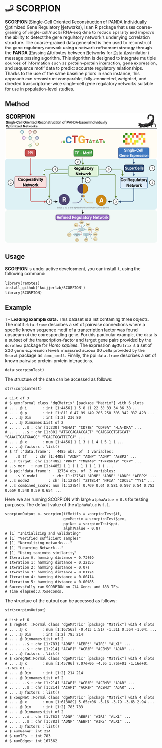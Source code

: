 # <img src="https://raw.githubusercontent.com/kuijjerlab/SCORPION/main/inst/logoSCORPION.png" width="30" title="SCORPION"> SCORPION

**SCORPION** (<ins>S</ins>ingle-<ins>C</ins>ell <ins>O</ins>riented <ins>R</ins>econstruction of <ins>P</ins>ANDA <ins>I</ins>ndividually <ins>O</ins>ptimized Gene Regulatory <ins>N</ins>etworks), is an R package that uses coarse-graining of single-cell/nuclei RNA-seq data to reduce sparsity and improve the ability to detect the gene regulatory network's underlying correlation structure. The coarse-grained data generated is then used to reconstruct the gene regulatory network using a network refinement strategy through the **PANDA** (<ins>P</ins>assing <ins>A</ins>ttributes between <ins>N</ins>etworks for <ins>D</ins>ata <ins>A</ins>ssimilation) message passing algorithm. This algorithm is designed to integrate multiple sources of information such as protein-protein interaction, gene expression, and sequence motif data to predict accurate regulatory relationships. Thanks to the use of the same baseline priors in each instance, this approach can reconstruct comparable, fully-connected, weighted, and directed transcriptome-wide single-cell gene regulatory networks suitable for use in population-level studies.
## Method
![method](https://raw.githubusercontent.com/kuijjerlab/SCORPION/main/inst/methodSCORPION.png)

## Usage
**SCORPION** is under active development, you can install it, using the following command:
```{r}
library(remotes)
install_github('kuijjerlab/SCORPION')
library(SCORPION)
```
## Example
1 - **Loading example data.** This dataset is a list containing three objects. The motif ```data.frame``` describes a set of pairwise connections where a specific known sequence motif of a transcription factor was found upstream of the corresponding gene. For this particular example, the data is a subset of the transcription-factor and target gene pairs provided by the ```dorothea``` package for *Homo sapiens*.  The expression ```dgCMatrix``` is a set of 230 gene expression levels measured across 80 cells provided by the ```Seurat``` package as ```pbmc_small```. Finally, the ppi ```data.frame``` describes a set of known pairwise protein-protein interactions.
```{R}
data(scorpionTest)
```
The structure of the data can be accessed as follows:
```{R}
str(scorpionTest)

# List of 3
# $ gex:Formal class 'dgCMatrix' [package "Matrix"] with 6 slots
# .. ..@ i       : int [1:4456] 1 5 8 11 22 30 33 34 36 38 ...
# .. ..@ p       : int [1:81] 0 47 99 149 205 258 306 342 387 423 ...
# .. ..@ Dim     : int [1:2] 230 80
# .. ..@ Dimnames:List of 2
# .. .. ..$ : chr [1:230] "MS4A1" "CD79B" "CD79A" "HLA-DRA" ...
# .. .. ..$ : chr [1:80] "ATGCCAGAACGACT" "CATGGCCTGTGCAT" "GAACCTGATGAACC" "TGACTGGATTCTCA" ...
# .. ..@ x       : num [1:4456] 1 1 3 1 1 4 1 5 1 1 ...
# .. ..@ factors : list()
# $ tf :'data.frame':	4485 obs. of  3 variables:
#   ..$ tf    : chr [1:4485] "ADNP" "ADNP" "ADNP" "AEBP2" ...
# ..$ target: chr [1:4485] "PRF1" "TMEM40" "TNFRSF1B" "CFP" ...
# ..$ mor   : num [1:4485] 1 1 1 1 1 1 1 1 1 1 ...
# $ ppi:'data.frame':	12754 obs. of  3 variables:
#   ..$ X.node1       : chr [1:12754] "ADNP" "ADNP" "ADNP" "AEBP2" ...
# ..$ node2         : chr [1:12754] "ZBTB14" "NFIA" "CDC5L" "YY1" ...
# ..$ combined_score: num [1:12754] 0.769 0.64 0.581 0.597 0.54 0.753 0.659 0.548 0.59 0.654 ...
```
Here, we are running SCORPION with large ```alphaValue = 0.8``` for testing purposes. The default value of the ```alphaValue``` is ```0.1```.
```{R}
scorpionOutput <- scorpion(tfMotifs = scorpionTest$tf,
                           gexMatrix = scorpionTest$gex,
                           ppiNet = scorpionTest$ppi,
                           alphaValue = 0.8)
# [1] "Initializing and validating"
# [1] "Verified sufficient samples"
# [1] "Normalizing networks..."
# [1] "Learning Network..."
# [1] "Using tanimoto similarity"
# Iteration 0: hamming distance = 0.73486
# Iteration 1: hamming distance = 0.22155
# Iteration 2: hamming distance = 0.078
# Iteration 3: hamming distance = 0.01924
# Iteration 4: hamming distance = 0.00414
# Iteration 5: hamming distance = 0.00085
# Successfully ran SCORPION on 214 Genes and 783 TFs.
# Time elapsed:3.75seconds.
```

The structure of the output can be accessed as follows:
```{R}
str(scorpionOutput)

# List of 6
# $ regNet  :Formal class 'dgeMatrix' [package "Matrix"] with 4 slots
# .. ..@ x       : num [1:167562] -0.413 1.517 -1.311 0.364 -1.041 ...
# .. ..@ Dim     : int [1:2] 783 214
# .. ..@ Dimnames:List of 2
# .. .. ..$ : chr [1:783] "ADNP" "AEBP2" "AIRE" "ALX1" ...
# .. .. ..$ : chr [1:214] "ACAP1" "ACRBP" "ACSM3" "ADAR" ...
# .. ..@ factors : list()
# $ coregNet:Formal class 'dgeMatrix' [package "Matrix"] with 4 slots
# .. ..@ x       : num [1:45796] 7.07e+06 -4.06 1.76e+01 -1.16e+01 -1.62e+01 ...
# .. ..@ Dim     : int [1:2] 214 214
# .. ..@ Dimnames:List of 2
# .. .. ..$ : chr [1:214] "ACAP1" "ACRBP" "ACSM3" "ADAR" ...
# .. .. ..$ : chr [1:214] "ACAP1" "ACRBP" "ACSM3" "ADAR" ...
# .. ..@ factors : list()
# $ coopNet :Formal class 'dgeMatrix' [package "Matrix"] with 4 slots
# .. ..@ x       : num [1:613089] 5.65e+06 -5.16 -3.79 -3.63 2.94 ...
# .. ..@ Dim     : int [1:2] 783 783
# .. ..@ Dimnames:List of 2
# .. .. ..$ : chr [1:783] "ADNP" "AEBP2" "AIRE" "ALX1" ...
# .. .. ..$ : chr [1:783] "ADNP" "AEBP2" "AIRE" "ALX1" ...
# .. ..@ factors : list()
# $ numGenes: int 214
# $ numTFs  : int 783
# $ numEdges: int 167562
```
